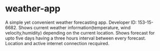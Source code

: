 # weather-app
A simple yet convenient weather forecasting app. Developer ID: 153-15-6682. 
Shows current weather information(temperature, wind velocity,humidity) depending on the current location. 
Shows forecast for upto five days having a three hours interval between every forecast. 
Location and active internet connection recquired.

